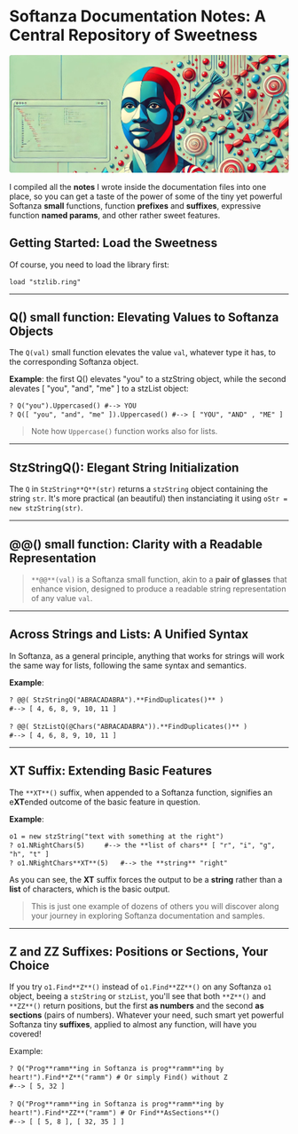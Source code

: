 # Softanza Documentation Notes: A Central Repository of Sweetness
![Softanza Sweetness, by Microsoft Image AI](../images/stznotes.jpg)

I compiled all the **notes** I wrote inside the documentation files into one place, so you can get a taste of the power of some of the tiny yet powerful Softanza **small** functions, function **prefixes** and **suffixes**, expressive function **named params**, and other rather sweet features.

## Getting Started: Load the Sweetness
Of course, you need to load the library first:
```ring
load "stzlib.ring"
```
---

## Q() small function: Elevating Values to Softanza Objects

The `Q(val)` small function elevates the value `val`, whatever type it has, to the corresponding Softanza object.

**Example**: the first Q() elevates "you" to a stzString object, while the second alevates [ "you", "and", "me" ] to a stzList object:

```ring
? Q("you").Uppercased() #--> YOU
? Q([ "you", "and", "me" ]).Uppercased() #--> [ "YOU", "AND" , "ME" ]
```

>Note how `Uppercase()` function works also for lists.

---

## StzStringQ(): Elegant String Initialization

The `Q` in `StzString**Q**(str)` returns a `stzString` object containing the string `str`. It's more practical (an beautiful) then instanciating it using `oStr = new stzString(str)`.

---

## @@() small function: Clarity with a Readable Representation
>`**@@**(val)` is a Softanza small function, akin to a **pair of glasses** that enhance vision, designed to produce a readable string representation of any value `val`.

---

## Across Strings and Lists: A Unified Syntax

In Softanza, as a general principle, anything that works for strings will work the same way for lists, following the same syntax and semantics.

**Example**:

```ring
? @@( StzStringQ("ABRACADABRA").**FindDuplicates()** )
#--> [ 4, 6, 8, 9, 10, 11 ]

? @@( StzListQ(@Chars("ABRACADABRA")).**FindDuplicates()** )
#--> [ 4, 6, 8, 9, 10, 11 ]
```

---

## XT Suffix: Extending Basic Features

The `**XT**()` suffix, when appended to a Softanza function, signifies an e**XT**ended outcome of the basic feature in question.

**Example**:
```ring
o1 = new stzString("text with something at the right")
? o1.NRightChars(5)     #--> the **list of chars** [ "r", "i", "g", "h", "t" ]
? o1.NRightChars**XT**(5)   #--> the **string** "right"
```

As you can see, the **XT** suffix forces the output to be a **string** rather than a **list** of characters, which is the basic output.

>This is just one example of dozens of others you will discover along your journey in exploring Softanza documentation and samples.

---

## Z and ZZ Suffixes: Positions or Sections, Your Choice

If you try `o1.Find**Z**()` instead of `o1.Find**ZZ**()` on any Softanza `o1` object, beeing a `stzString` or `stzList`, you'll see that both `**Z**()` and `**ZZ**()` return positions, but the first **as numbers** and the second **as sections** (pairs of numbers). Whatever your need, such smart yet powerful Softanza tiny **suffixes**, applied to almost any function, will have you covered!

Example:
```ring
? Q("Prog**ramm**ing in Softanza is prog**ramm**ing by heart!").Find**Z**("ramm") # Or simply Find() without Z
#--> [ 5, 32 ]

? Q("Prog**ramm**ing in Softanza is prog**ramm**ing by heart!").Find**ZZ**("ramm") # Or Find**AsSections**()
#--> [ [ 5, 8 ], [ 32, 35 ] ]
```

